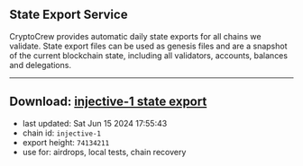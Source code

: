 ## State Export Service
CryptoCrew provides automatic daily state exports for all chains we validate. State export files can be used as genesis files and are a snapshot of the current blockchain state, including all validators, accounts, balances and delegations.

---
**Download: [injective-1 state export](https://dl-eu2.ccvalidators.com/SERVICE/injective/injective-1_export_74134211.json)**
---

- last updated: Sat Jun 15 2024 17:55:43
- chain id: `injective-1`
- export height: `74134211`
- use for: airdrops, local tests, chain recovery
